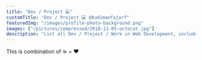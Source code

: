 ```yaml
---
title: "Dev / Project 💻"
customTitle: "Dev / Project 💻 @budimanfajarf"
featuredImg: "/images/profile-photo-background.png"
images: ["/pictures/compressed/2018-11-05-octocat.jpg"]
description: "List all Dev / Project / Work in Web Development, include Backend and Frontend by Budiman Fajar Firdaus @budimanfajarf, a Backend Developer from Bandung, Indonesia"
---
```

This is combination of ☕ + ❤️

<!-- * Personal Blog (this web): [link](/), [repo](https://github.com/budimanfajarf/blog)
* React Tic-Tac-Toe: [link](https://bff-tictactoe.herokuapp.com/), [repo](https://github.com/budimanfajarf/react-tictactoe)
* Github Page: [link](https://budimanfajarf.github.io), [repo](https://github.com/budimanfajarf/budimanfajarf.github.io)
* Counseling Teacher web app: [repo](https://github.com/budimanfajarf/bklaravel) 
* Quote web app: [repo](https://github.com/budimanfajarf/kutipan)

See all my codes in [Github Repository](https://github.com/budimanfajarf) -->
